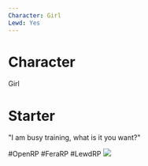 ```yaml
---
Character: Girl
Lewd: Yes
---
```

# Character
Girl

# Starter
 "I am busy training, what is it you want?"

#OpenRP #FeraRP #LewdRP 
![](FOKpTogXsAAUiAs.jpg)